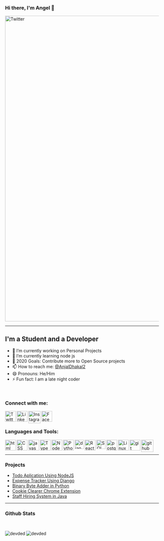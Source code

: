 ### Hi there, I'm Angel 👋

[<img align="center" alt="Twitter" width="1000px" src="https://www.internetcreation.net/wp-content/uploads/2015/04/banner-web-development.png" />][github]

---

## I'm a Student and a Developer

- 🔭 I’m currently working on Personal Projects
- 🌱 I’m currently learning node js
- 👯 2020 Goals: Contribute more to Open Source projects
- 📫 How to reach me: [@AnjalDhakal2][twitter]
- 😄 Pronouns: He/Him
- ⚡ Fun fact: I am a late night coder

<br />

<!-- <p>
<img src="https://komarev.com/ghpvc/?username=angeldhakal" alt="devded" />
</p>

<br /> -->

### Connect with me:

<!-- [<img align="left" alt="anjaldhakal.com.np" width="35px" src="https://www.pngitem.com/pimgs/m/529-5296115_logo-icon-web-png-png-download-transparent-background.png" />][website] -->

[<img align="left" alt="Twitter" width="35px" src="https://logodownload.org/wp-content/uploads/2014/09/twitter-logo-2-1.png" />][twitter]
[<img align="left" alt="LinkedIn" width="35px" src="https://image.flaticon.com/icons/png/512/174/174857.png" />][linkedin]
[<img align="left" alt="Instagram" width="40px" src="https://instagram-brand.com/wp-content/themes/ig-branding/assets/images/ig-logo-email.png" />][instagram]
[<img align="left" alt="Facebook" width="35px" src="https://www.freepnglogos.com/uploads/facebook-logo-icon/facebook-logo-icon-file-facebook-icon-svg-wikimedia-commons-4.png" />][facebook]

<br />
<br />

### Languages and Tools:

<!-- [<img align="left" alt="vscode" width="35px" src="https://1.bp.blogspot.com/-o4DFm8ezwIo/X1CZU2msEOI/AAAAAAAABAI/pkZ7ACL5OT0SICDfK8MdcyZvg7R0N1nXgCNcBGAsYHQ/s1024/vscode.png" />][github] -->

[<img align="left" alt="html" width="35px" src="https://1.bp.blogspot.com/-tNNAljiQaKk/X1CZRzMNFaI/AAAAAAAAA_c/_TagpC3pYE0scbpGcoEhVF8dL-zFUzHngCNcBGAsYHQ/s320/html.png" />][github]
[<img align="left" alt="CSS" width="35px" src="https://1.bp.blogspot.com/-qpcxiXZFyqg/X1CZPYVssgI/AAAAAAAAA_A/0_fz6tlIq84pPeds2hBKcbaFDFTgM1bWgCNcBGAsYHQ/s320/css3.png" />][github]
[<img align="left" alt="javascript" width="35px" src="https://1.bp.blogspot.com/-_J_luuLTssY/X1CZSDLOsTI/AAAAAAAAA_k/P19c18i6zy0KNsU4N_shi1tnUOem0nrvQCNcBGAsYHQ/s320/js.png" />][github]
[<img align="left" alt="Typescript" width="35px" src="https://1.bp.blogspot.com/-n-o4kftqpSc/X1CZT34MC-I/AAAAAAAABAA/rsUiWPlnjeQKevLoPWcC-WtMGDoYuqwcgCNcBGAsYHQ/s320/ts.png" />][github]
[<img align="left" alt="Node js" width="35px" src="https://1.bp.blogspot.com/-kJRmHSv5vMA/X1CZS7VvkxI/AAAAAAAAA_w/XNmN6MMTFfItvb3sQYQR0CdTZxVi7JVCQCNcBGAsYHQ/s320/node.png" />][github]

[<img align="left" alt="Python" width="35px" src="https://1.bp.blogspot.com/-KFAjr5kKuKM/X1CZTkFY3mI/AAAAAAAAA_8/tD6-xEYmRLcNehiWqcN9qFIUTI3D09skACNcBGAsYHQ/s320/python.png" />][github]

[<img align="left" alt="django" width="30px" src="https://1.bp.blogspot.com/-QCrYJ9yqgNM/X1CZPqaTQdI/AAAAAAAAA_E/McWTdhbbRXculX-oXibT2_x2c3MObIYFwCNcBGAsYHQ/s320/django.png" />][github]

[<img align="left" alt="React" width="35px" src="https://1.bp.blogspot.com/-7vPr1nMVp94/X1CZTtevT1I/AAAAAAAAA_4/V4ZPCdbi_iUz5f_IVZ904pRIFWrvGQ3pACNcBGAsYHQ/s320/react.png" />][github]

[<img align="left" alt="SQL" width="30px" src="https://1.bp.blogspot.com/-Jpvw5_Bg_Qk/X1CZPm8zb4I/AAAAAAAAA_I/RLZpT3s8D1cMT5oO5K1wVLeTtybHR1PwwCNcBGAsYHQ/s320/db.png" />][github]
[<img align="left" alt="postgreSQL" width="35px" src="https://1.bp.blogspot.com/-N36eWpvpDL8/X1CZTIugmhI/AAAAAAAAA_0/QBUXRByN_i4TOwvBJD3eeuk6Qd_IYddlQCNcBGAsYHQ/s320/postgres.png" />][github]
[<img align="left" alt="Linux" width="35px" src="https://1.bp.blogspot.com/-jTvyNlgJzwI/X1CZS1n-x8I/AAAAAAAAA_s/ZgLT8E6JCL0Gbmf3OC-TUwHEg1fb5b_5ACNcBGAsYHQ/s320/linux.png" />][github]
[<img align="left" alt="git" width="35px" src="https://1.bp.blogspot.com/-1orgmeq3Klg/X1CZQWQ431I/AAAAAAAAA_Q/l5Pb3RunCckA4lkHkyqiLLYIrxHwZbHIwCNcBGAsYHQ/s320/git.png" />][github]
[<img align="left" alt="github" width="40px" src="https://1.bp.blogspot.com/-pRYToi2SxRU/X1CZQnlxKII/AAAAAAAAA_U/nnpKYkbfWiMVLLEipl5H_QLJW019cjBqACNcBGAsYHQ/s320/github.png" />][github]
<br/>
<br/>

---

### Projects

- [Todo Aplication Using NodeJS][todo-node]
- [Expense Tracker Using Django][expense-tracker]
- [Binary Byte Adder in Python][byte-adder]
- [Cookie Clearer Chrome Extension][cookie-clearer]
- [Staff Hiring System in Java][staff-hiring]

---

### Github Stats

<br/>
<p align="left">
<img src="https://github-readme-stats.vercel.app/api?username=angeldhakal&show_icons=true&hide=contribs" alt="devded" />

<img src="https://github-readme-stats.anuraghazra1.vercel.app/api/top-langs/?username=angeldhakal&layout=compact" alt="devded" />
</p>

<br/>

[website]: https://anjaldhakal.com.np
[twitter]: https://twitter.com/AnjalDhakal2
[instagram]: https://www.instagram.com/anjal_dkl/
[linkedin]: https://www.linkedin.com/in/angeldhakal/
[facebook]: https://www.facebook.com/anjal.dhakal.96/
[github]: https://github.com/AngelDhakal

<!-- Project Links -->

[todo-node]: https://github.com/AngelDhakal/todo-application-node
[expense-tracker]: https://github.com/AngelDhakal/Expense-Tracker
[byte-adder]: https://github.com/AngelDhakal/byte-adder
[cookie-clearer]: https://github.com/AngelDhakal/sesion-clear-extension
[staff-hiring]: https://github.com/AngelDhakal/staff-hiring-system
